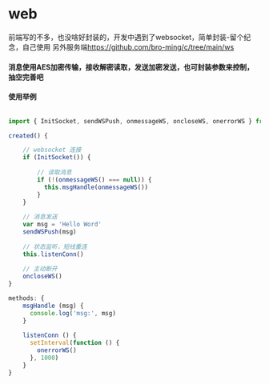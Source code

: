 # web

前端写的不多，也没啥好封装的，开发中遇到了websocket，简单封装-留个纪念，自己使用 
另外服务端<https://github.com/bro-ming/c/tree/main/ws>
#### 消息使用AES加密传输，接收解密读取，发送加密发送，也可封装参数来控制，抽空完善吧
#### 使用举例

```js

import { InitSocket, sendWSPush, onmessageWS, oncloseWS, onerrorWS } from '@/libs/ws'

created() {

    // websocket 连接
    if (InitSocket()) {
            
        // 读取消息
        if (!(onmessageWS() === null)) {
          this.msgHandle(onmessageWS())
        }
    }
    
    // 消息发送
    var msg = 'Hello Word'
    sendWSPush(msg)
    
    // 状态监听，短线重连
    this.listenConn()
    
    // 主动断开
    oncloseWS()
}

methods: {
    msgHandle (msg) {
      console.log('msg:', msg)
    }
        
    listenConn () {
      setInterval(function () {
        onerrorWS()
      }, 1000)
    }
}
```